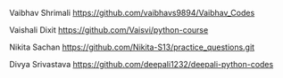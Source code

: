 Vaibhav Shrimali https://github.com/vaibhavs9894/Vaibhav_Codes

Vaishali Dixit https://github.com/Vaisvi/python-course

Nikita Sachan https://github.com/Nikita-S13/practice_questions.git

Divya Srivastava https://github.com/deepali1232/deepali-python-codes